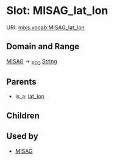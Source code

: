 
# Slot: MISAG_lat_lon




URI: [mixs.vocab:MISAG_lat_lon](https://w3id.org/mixs/vocab/MISAG_lat_lon)


## Domain and Range

[MISAG](MISAG.md) ->  <sub>REQ</sub> [String](types/String.md)

## Parents

 *  is_a: [lat_lon](lat_lon.md)

## Children


## Used by

 * [MISAG](MISAG.md)
